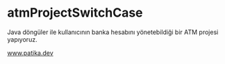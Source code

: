 # atmProjectSwitchCase
Java döngüler ile kullanıcının banka hesabını yönetebildiği bir ATM projesi yapıyoruz.

www.patika.dev
